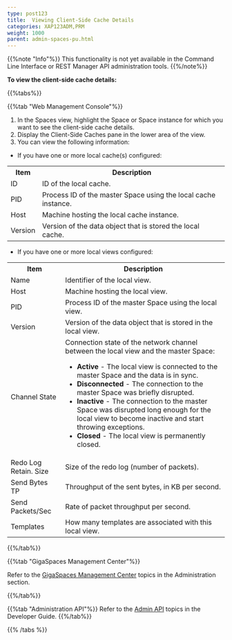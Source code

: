```yaml
---
type: post123
title:  Viewing Client-Side Cache Details
categories: XAP123ADM,PRM
weight: 1000
parent: admin-spaces-pu.html
---
```

 
{{%note "Info"%}}
This functionality is not yet available in the Command Line Interface or REST Manager API administration tools.
{{%/note%}}  
 
**To view the client-side cache details:**


{{%tabs%}}
<!--
{{%tab "Command Line Interface"%}}
N/A
{{%/tab%}}

{{%tab "REST Manager API"%}}
N/A
{{%/tab%}}
-->

{{%tab "Web Management Console"%}}

1. In the Spaces view, highlight the Space or Space instance for which you want to see the client-side cache details.
1. Display the Client-Side Caches pane in the lower area of the view.
1. You can view the following information:

* If you have one or more local cache(s) configured:

<table>
  <tr>
    <th>Item</th>
    <th>Description</th>
  </tr>
  <tr>
    <td>ID</td>
    <td>ID of the local cache.</td>
  </tr>
  <tr>
    <td>PID</td>
    <td>Process ID of the master Space using the local cache instance.</td>
  </tr>
  <tr>
    <td>Host</td>
    <td>Machine hosting the local cache instance.</td>
  </tr>
  <tr>
    <td>Version</td>
    <td>Version of the data object that is stored the local cache.</td>
  </tr>
</table>


* If you have one or more local views configured:

<table>
  <tr>
    <th>Item</th>
    <th>Description</th>
  </tr>
  <tr>
    <td>Name</td>
    <td>Identifier of the local view.</td>
  </tr>
  <tr>
    <td>Host</td>
    <td>Machine hosting the local view.</td>
  </tr>
  <tr>
    <td>PID</td>
    <td>Process ID of the master Space using the local view.</td>
  </tr>
  <tr>
    <td>Version</td>
    <td>Version of the data object that is stored in the local view.</td>
  </tr>
  <tr>
    <td>Channel State</td>
    <td>Connection state of the network channel between the local view and the master Space:
	<ul>
		<li><b>Active</b> - The local view is connected to the master Space and the data is in sync.</li>
		<li><b>Disconnected</b> - The connection to the master Space was briefly disrupted.</li>
		<li><b>Inactive</b> - The connection to the master Space was disrupted long enough for the local view to become inactive and start throwing exceptions.</li>
		<li><b>Closed</b> - The local view is permanently closed.</li>
	</ul>
 </td>
  </tr>
  <tr>
    <td>Redo Log Retain. Size</td>
    <td>Size of the redo log (number of packets).</td>
  </tr>
  <tr>
    <td>Send Bytes TP</td>
    <td>Throughput of the sent bytes, in KB per second.</td>
  </tr>
  <tr>
    <td>Send Packets/Sec</td>
    <td>Rate of packet throughput per second.</td>
  </tr>
  <tr>
    <td>Templates</td>
    <td>How many templates are associated with this local view.</td>
  </tr>
</table>

{{%/tab%}}


{{%tab "GigaSpaces Management Center"%}}

Refer to the [GigaSpaces Management Center](./gigaspaces-management-center.html) topics in the Administration section.

{{%/tab%}}


{{%tab "Administration API"%}}
Refer to the [Admin API](../dev-java/administration-and-monitoring-overview.html) topics in the Developer Guide.
{{%/tab%}}

{{% /tabs %}}

  